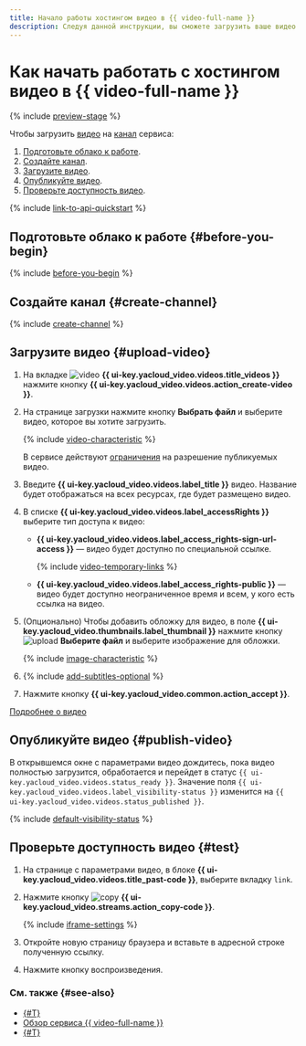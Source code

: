 ```yaml
---
title: Начало работы хостингом видео в {{ video-full-name }}
description: Следуя данной инструкции, вы сможете загрузить ваше видео в сервис {{ video-full-name }} и опубликовать его.
---
```


# Как начать работать с хостингом видео в {{ video-full-name }}

{% include [preview-stage](../_includes/video/preview-stage.md) %}

Чтобы загрузить [видео](./concepts/index.md#videos) на [канал](./concepts/index.md#channels) сервиса:
1. [Подготовьте облако к работе](#before-you-begin).
1. [Создайте канал](#create-channel).
1. [Загрузите видео](#upload-video).
1. [Опубликуйте видео](#publish-video).
1. [Проверьте доступность видео](#test).

{% include [link-to-api-quickstart](../_includes/video/link-to-api-quickstart.md) %}

## Подготовьте облако к работе {#before-you-begin}

{% include [before-you-begin](../_includes/video/before-you-begin.md) %}

## Создайте канал {#create-channel}

{% include [create-channel](../_includes/video/create-channel.md) %}

## Загрузите видео {#upload-video}

1. На вкладке ![video](../_assets/console-icons/circle-play.svg) **{{ ui-key.yacloud_video.videos.title_videos }}** нажмите кнопку **{{ ui-key.yacloud_video.videos.action_create-video }}**.
1. На странице загрузки нажмите кнопку **Выбрать файл** и выберите видео, которое вы хотите загрузить.

    {% include [video-characteristic](../_includes/video/video-characteristic-multiple.md) %}

    В сервисе действуют [ограничения](./concepts/limits.md) на разрешение публикуемых видео.

1. Введите **{{ ui-key.yacloud_video.videos.label_title }}** видео. Название будет отображаться на всех ресурсах, где будет размещено видео.
1. В списке **{{ ui-key.yacloud_video.videos.label_accessRights }}** выберите тип доступа к видео:

    * **{{ ui-key.yacloud_video.videos.label_access_rights-sign-url-access }}** — видео будет доступно по специальной ссылке.
          
        {% include [video-temporary-links](../_includes/video/video-temporary-links.md) %}

    * **{{ ui-key.yacloud_video.videos.label_access_rights-public }}** — видео будет доступно неограниченное время и всем, у кого есть ссылка на видео.

1. (Опционально) Чтобы добавить обложку для видео, в поле **{{ ui-key.yacloud_video.thumbnails.label_thumbnail }}** нажмите кнопку ![upload](../_assets/console-icons/cloud-arrow-up-in.svg) **Выберите файл** и выберите изображение для обложки.

    {% include [image-characteristic](../_includes/video/image-characteristic.md) %}

1. {% include [add-subtitles-optional](../_includes/video/add-subtitles-optional.md) %}
1. Нажмите кнопку **{{ ui-key.yacloud_video.common.action_accept }}**.

[Подробнее о видео](./concepts/videos.md)

## Опубликуйте видео {#publish-video}

В открывшемся окне с параметрами видео дождитесь, пока видео полностью загрузится, обработается и перейдет в статус `{{ ui-key.yacloud_video.videos.status_ready }}`. Значение поля `{{ ui-key.yacloud_video.videos.label_visibility-status }}` изменится на `{{ ui-key.yacloud_video.videos.status_published }}`.

{% include [default-visibility-status](../_includes/video/default-visibility-status.md) %}

## Проверьте доступность видео {#test}

1. На странице с параметрами видео, в блоке **{{ ui-key.yacloud_video.videos.title_past-code }}**, выберите вкладку `link`.
1. Нажмите кнопку ![copy](../_assets/console-icons/copy.svg) **{{ ui-key.yacloud_video.streams.action_copy-code }}**.

    {% include [iframe-settings](../_includes/video/iframe-settings.md) %}

1. Откройте новую страницу браузера и вставьте в адресной строке полученную ссылку.
1. Нажмите кнопку воспроизведения.

### См. также {#see-also}

* [{#T}](streaming.md)
* [Обзор сервиса {{ video-full-name }}](./concepts/index.md)
* [{#T}](troubleshooting.md)

